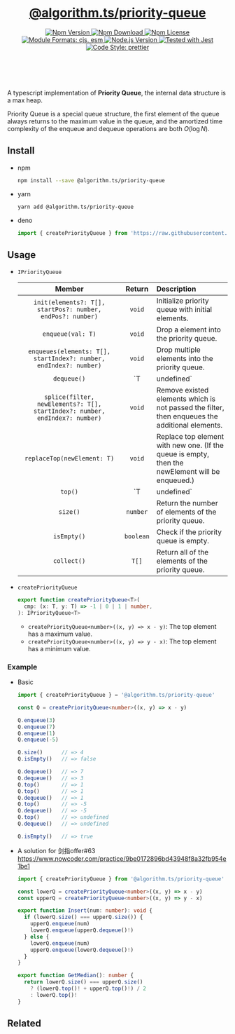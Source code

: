 <header>
  <h1 align="center">
    <a href="https://github.com/guanghechen/algorithm.ts/tree/main/packages/priority-queue#readme">@algorithm.ts/priority-queue</a>
  </h1>
  <div align="center">
    <a href="https://www.npmjs.com/package/@algorithm.ts/priority-queue">
      <img
        alt="Npm Version"
        src="https://img.shields.io/npm/v/@algorithm.ts/priority-queue.svg"
      />
    </a>
    <a href="https://www.npmjs.com/package/@algorithm.ts/priority-queue">
      <img
        alt="Npm Download"
        src="https://img.shields.io/npm/dm/@algorithm.ts/priority-queue.svg"
      />
    </a>
    <a href="https://www.npmjs.com/package/@algorithm.ts/priority-queue">
      <img
        alt="Npm License"
        src="https://img.shields.io/npm/l/@algorithm.ts/priority-queue.svg"
      />
    </a>
    <a href="#install">
      <img
        alt="Module Formats: cjs, esm"
        src="https://img.shields.io/badge/module_formats-cjs%2C%20esm-green.svg"
      />
    </a>
    <a href="https://github.com/nodejs/node">
      <img
        alt="Node.js Version"
        src="https://img.shields.io/node/v/@algorithm.ts/priority-queue"
      />
    </a>
    <a href="https://github.com/facebook/jest">
      <img
        alt="Tested with Jest"
        src="https://img.shields.io/badge/tested_with-jest-9c465e.svg"
      />
    </a>
    <a href="https://github.com/prettier/prettier">
      <img
        alt="Code Style: prettier"
        src="https://img.shields.io/badge/code_style-prettier-ff69b4.svg?style=flat-square"
      />
    </a>
  </div>
</header>
<br/>


A typescript implementation of **Priority Queue**, the internal data structure
is a max heap.

Priority Queue is a special queue structure, the first element of the queue
always returns to the maximum value in the queue, and the amortized time
complexity of the enqueue and dequeue operations are both $O(\log N)$.


## Install

* npm

  ```bash
  npm install --save @algorithm.ts/priority-queue
  ```

* yarn

  ```bash
  yarn add @algorithm.ts/priority-queue
  ```

* deno

  ```typescript
  import { createPriorityQueue } from 'https://raw.githubusercontent.com/guanghechen/algorithm.ts/main/packages/priority-queue/src/index.ts'
  ```

## Usage

* `IPriorityQueue`

  Member                                                                        | Return        |  Description
  :----------------------------------------------------------------------------:|:-------------:|:---------------------------------------
  `init(elements?: T[], startPos?: number, endPos?: number)`                    | `void`        | Initialize priority queue with initial elements.
  `enqueue(val: T)`                                                             | `void`        | Drop a element into the priority queue.
  `enqueues(elements: T[], startIndex?: number, endIndex?: number)`             | `void`        | Drop multiple elements into the priority queue.
  `dequeue()`                                                                   | `T|undefined` | Popup the top element.
  `splice(filter, newElements?: T[], startIndex?: number, endIndex?: number)`   | `void`        | Remove existed elements which is not passed the filter, then enqueues the additional elements.
  `replaceTop(newElement: T)`                                                   | `void`        | Replace top element with new one. (If the queue is empty, then the newElement will be enqueued.)
  `top()`                                                                       | `T|undefined` | Get the top element.
  `size()`                                                                      | `number`      | Return the number of elements of the priority queue.
  `isEmpty()`                                                                   | `boolean`     | Check if the priority queue is empty.
  `collect()`                                                                   | `T[]`         | Return all of the elements of the priority queue.

* `createPriorityQueue`

  ```typescript
  export function createPriorityQueue<T>(
    cmp: (x: T, y: T) => -1 | 0 | 1 | number,
  ): IPriorityQueue<T>
  ```

  - `createPriorityQueue<number>((x, y) => x - y)`: The top element has a maximum value.
  - `createPriorityQueue<number>((x, y) => y - x)`: The top element has a minimum value.

### Example

* Basic

  ```typescript
  import { createPriorityQueue } = '@algorithm.ts/priority-queue'

  const Q = createPriorityQueue<number>((x, y) => x - y)

  Q.enqueue(3)
  Q.enqueue(7)
  Q.enqueue(1)
  Q.enqueue(-5)

  Q.size()      // => 4
  Q.isEmpty()   // => false

  Q.dequeue()   // => 7
  Q.dequeue()   // => 3
  Q.top()       // => 1
  Q.top()       // => 1
  Q.dequeue()   // => 1
  Q.top()       // => -5
  Q.dequeue()   // => -5
  Q.top()       // => undefined
  Q.dequeue()   // => undefined

  Q.isEmpty()   // => true
  ```

* A solution for 剑指offer#63 https://www.nowcoder.com/practice/9be0172896bd43948f8a32fb954e1be1

  ```typescript
  import { createPriorityQueue } from '@algorithm.ts/priority-queue'

  const lowerQ = createPriorityQueue<number>((x, y) => x - y)
  const upperQ = createPriorityQueue<number>((x, y) => y - x)

  export function Insert(num: number): void {
    if (lowerQ.size() === upperQ.size()) {
      upperQ.enqueue(num)
      lowerQ.enqueue(upperQ.dequeue()!)
    } else {
      lowerQ.enqueue(num)
      upperQ.enqueue(lowerQ.dequeue()!)
    }
  }

  export function GetMedian(): number {
    return lowerQ.size() === upperQ.size()
      ? (lowerQ.top()! + upperQ.top()!) / 2
      : lowerQ.top()!
  }
  ```

## Related


[homepage]: https://github.com/guanghechen/algorithm.ts/tree/main/packages/priority-queue#readme
